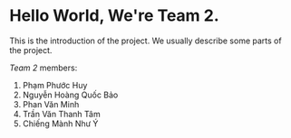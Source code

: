 # Hello World, We're Team 2.
This is the introduction of the project. We usually describe some parts of the project.

_Team 2_ members:
1. Phạm Phước Huy
2. Nguyễn Hoàng Quốc Bảo
3. Phan Văn Minh
4. Trần Văn Thanh Tâm
5. Chiếng Mành Như Ý
